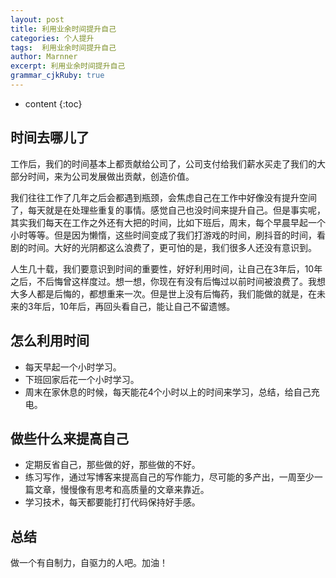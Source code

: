 ```yaml
---
layout: post
title: 利用业余时间提升自己
categories: 个人提升
tags:  利用业余时间提升自己
author: Marnner
excerpt: 利用业余时间提升自己
grammar_cjkRuby: true
---
```


* content
{:toc}


## 时间去哪儿了

工作后，我们的时间基本上都贡献给公司了，公司支付给我们薪水买走了我们的大部分时间，来为公司发展做出贡献，创造价值。

我们往往工作了几年之后会都遇到瓶颈，会焦虑自己在工作中好像没有提升空间了，每天就是在处理些重复的事情。感觉自己也没时间来提升自己。但是事实呢，其实我们每天在工作之外还有大把的时间，比如下班后，周末，每个早晨早起一个小时等等。但是因为懒惰，这些时间变成了我们打游戏的时间，刷抖音的时间，看剧的时间。大好的光阴都这么浪费了，更可怕的是，我们很多人还没有意识到。

人生几十载，我们要意识到时间的重要性，好好利用时间，让自己在3年后，10年之后，不后悔曾这样度过。想一想，你现在有没有后悔过以前时间被浪费了。我想大多人都是后悔的，都想重来一次。但是世上没有后悔药，我们能做的就是，在未来的3年后，10年后，再回头看自己，能让自己不留遗憾。

## 怎么利用时间

- 每天早起一个小时学习。
- 下班回家后花一个小时学习。
- 周末在家休息的时候，每天能花4个小时以上的时间来学习，总结，给自己充电。

## 做些什么来提高自己

- 定期反省自己，那些做的好，那些做的不好。
- 练习写作，通过写博客来提高自己的写作能力，尽可能的多产出，一周至少一篇文章，慢慢像有思考和高质量的文章来靠近。
- 学习技术，每天都要能打打代码保持好手感。

## 总结

做一个有自制力，自驱力的人吧。加油！